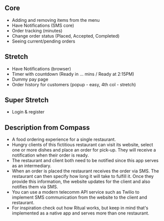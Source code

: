 ## Core
- Adding and removing items from the menu
- Have Notifications (SMS core)
- Order tracking (minutes)
- Change order status (Placed, Accepted, Completed)
- Seeing current/pending orders

## Stretch
- Have Notifications (browser)
- Timer with countdown (Ready in  ... mins / Ready at 2:15PM)
- Dummy pay page
- Order history for customers (popup - easy, 4th col - stretch)

## Super Stretch
- Login & register

## Description from Compass
 - A food ordering experience for a single restaurant. 
 - Hungry clients of this fictitious restaurant can visit its website, select one or more dishes and place an order for pick-up. They will receive a notification when their order is ready.
 - The restaurant and client both need to be notified since this app serves as an intermediary.
 - When an order is placed the restaurant receives the order via SMS. The restaurant can then specify how long it will take to fulfill it. Once they provide this information, the website updates for the client and also notifies them via SMS.
 - You can use a modern telecomm API service such as Twilio to implement SMS communication from the website to the client and restaurant.
 - For inspiration check out how Ritual works, but keep in mind that's implemented as a native app and serves more than one restaurant.
